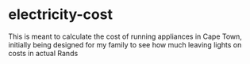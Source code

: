 # electricity-cost
This is meant to calculate the cost of running appliances in Cape Town, initially being designed for my family to see how much 
leaving lights on costs in actual Rands
